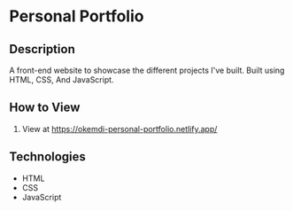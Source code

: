 # Personal Portfolio

## Description

A front-end website to showcase the different projects I've built. Built using HTML, CSS, And JavaScript.

## How to View

1. View at <https://okemdi-personal-portfolio.netlify.app/>

## Technologies

- HTML
- CSS
- JavaScript
